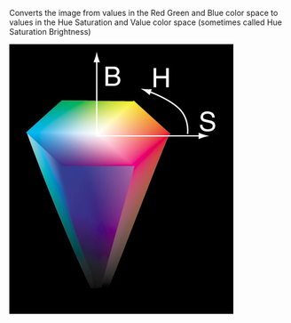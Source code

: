 Converts the image from values in the Red Green and Blue color space to values in the Hue Saturation and Value color space (sometimes called Hue Saturation Brightness)

![HSV](../images/ofxCvColorImage.convertRgbToHsv.hsb-cone.jpg "HSB")
